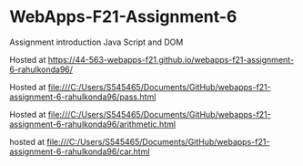 # WebApps-F21-Assignment-6
Assignment introduction Java Script and DOM


Hosted at <https://44-563-webapps-f21.github.io/webapps-f21-assignment-6-rahulkonda96/>

Hosted at <file:///C:/Users/S545465/Documents/GitHub/webapps-f21-assignment-6-rahulkonda96/pass.html>

Hosted at <file:///C:/Users/S545465/Documents/GitHub/webapps-f21-assignment-6-rahulkonda96/arithmetic.html>

hosted at <file:///C:/Users/S545465/Documents/GitHub/webapps-f21-assignment-6-rahulkonda96/car.html>
